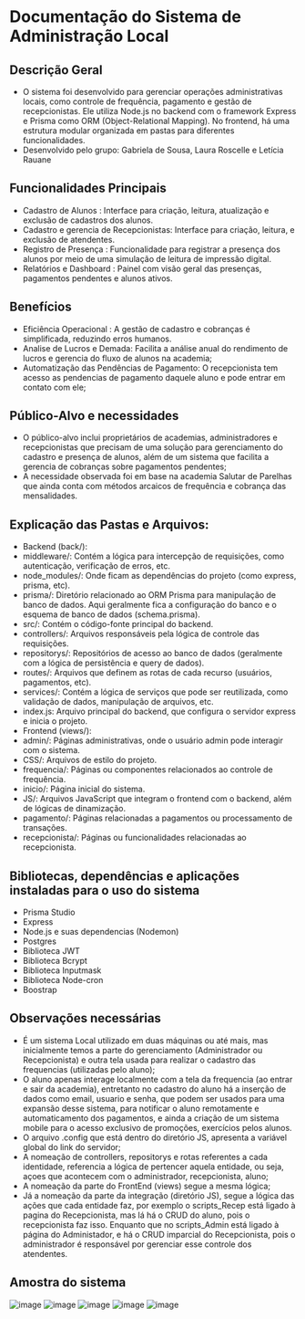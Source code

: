 # Documentação do Sistema de Administração Local
## Descrição Geral
- O sistema foi desenvolvido para gerenciar operações administrativas locais, como controle de frequência, pagamento e gestão de recepcionistas. Ele utiliza Node.js no backend com o framework Express e Prisma como ORM (Object-Relational Mapping). No frontend, há uma estrutura modular organizada em pastas para diferentes funcionalidades.
- Desenvolvido pelo grupo: Gabriela de Sousa, Laura Roscelle e Letícia Rauane

## Funcionalidades Principais
- Cadastro de Alunos : Interface para criação, leitura, atualização e exclusão de cadastros dos alunos.
- Cadastro e gerencia de Recepcionistas: Interface para criação, leitura, e exclusão de atendentes.
- Registro de Presença : Funcionalidade para registrar a presença dos alunos por meio de uma simulação de leitura de impressão digital.
- Relatórios e Dashboard : Painel com visão geral das presenças, pagamentos pendentes e alunos ativos.

## Benefícios
- Eficiência Operacional : A gestão de cadastro e cobranças é simplificada, reduzindo erros humanos. 
- Analise de Lucros e Demada: Facilita a análise anual do rendimento de lucros e gerencia do fluxo de alunos na academia;
- Automatização das Pendências de Pagamento: O recepcionista tem acesso as pendencias de pagamento daquele aluno e pode entrar em contato com ele;

## Público-Alvo e necessidades
- O público-alvo inclui proprietários de academias, administradores e recepcionistas que precisam de uma solução para gerenciamento do cadastro e presença de alunos, além de um sistema que facilita a gerencia de cobranças sobre pagamentos pendentes;
- A necessidade observada foi em base na academia Salutar de Parelhas que ainda conta com métodos arcaicos de frequência e cobrança das mensalidades.

## Explicação das Pastas e Arquivos:
- Backend (back/):
- middleware/: Contém a lógica para intercepção de requisições, como autenticação, verificação de erros, etc.
- node_modules/: Onde ficam as dependências do projeto (como express, prisma, etc).
- prisma/: Diretório relacionado ao ORM Prisma para manipulação de banco de dados. Aqui geralmente fica a configuração do banco e o esquema de banco de dados (schema.prisma).
- src/: Contém o código-fonte principal do backend.
- controllers/: Arquivos responsáveis pela lógica de controle das requisições.
- repositorys/: Repositórios de acesso ao banco de dados (geralmente com a lógica de persistência e query de dados).
- routes/: Arquivos que definem as rotas de cada recurso (usuários, pagamentos, etc).
- services/: Contém a lógica de serviços que pode ser reutilizada, como validação de dados, manipulação de arquivos, etc.
- index.js: Arquivo principal do backend, que configura o servidor express e inicia o projeto.
- Frontend (views/):
- admin/: Páginas administrativas, onde o usuário admin pode interagir com o sistema.
- CSS/: Arquivos de estilo do projeto.
- frequencia/: Páginas ou componentes relacionados ao controle de frequência.
- inicio/: Página inicial do sistema.
- JS/: Arquivos JavaScript que integram o frontend com o backend, além de lógicas de dinamização.
- pagamento/: Páginas relacionadas a pagamentos ou processamento de transações.
- recepcionista/: Páginas ou funcionalidades relacionadas ao recepcionista.

## Bibliotecas, dependências e aplicações instaladas para o uso do sistema
- Prisma Studio
- Express
- Node.js e suas dependencias (Nodemon)
- Postgres
- Biblioteca JWT
- Biblioteca Bcrypt
- Biblioteca Inputmask
- Biblioteca Node-cron
- Boostrap

## Observações necessárias
- É um sistema Local utilizado em duas máquinas ou até mais, mas inicialmente temos a parte do gerenciamento (Administrador ou Recepcionista) e outra tela usada para realizar o cadastro das frequencias (utilizadas pelo aluno);
- O aluno apenas interage localmente com a tela da frequencia (ao entrar e sair da academia), entretanto no cadastro do aluno há a inserção de dados como email, usuario e senha, que podem ser usados para uma expansão desse sistema, para notificar o aluno remotamente e automaticamento dos pagamentos, e ainda a criação de um sistema mobile para o acesso exclusivo de promoções, exercícios pelos alunos.
- O arquivo .config que está dentro do diretório JS, apresenta a variável global do link do servidor;
- A nomeação de controllers, repositorys e rotas referentes a cada identidade, referencia a lógica de pertencer aquela entidade, ou seja, açoes que acontecem com o administrador, recepcionista, aluno;
- A nomeação da parte do FrontEnd (views) segue a mesma lógica;
- Já a nomeação da parte da integração (diretório JS), segue a lógica das ações que cada entidade faz, por exemplo o scripts_Recep está ligado à pagina do Recepcionista, mas lá há o CRUD do aluno, pois o recepcionista faz isso. Enquanto que no scripts_Admin está ligado à página do Administador, e há o CRUD imparcial do Recepcionista, pois o administrador é responsável por gerenciar esse controle dos atendentes.

## Amostra do sistema
![image](https://github.com/user-attachments/assets/df3afb31-6dd3-4a34-add2-fa03d569926b)
![image](https://github.com/user-attachments/assets/364ac045-4558-482f-ad52-82c2c8ba5ced)
![image](https://github.com/user-attachments/assets/8d6a0f5f-0a06-4051-8d52-07c29b11763a)
![image](https://github.com/user-attachments/assets/7ced7a5d-1cee-4dd6-8b7e-e0e1d524e634)
![image](https://github.com/user-attachments/assets/eb13701d-b8f5-463f-835c-f262b54c7d8c)


